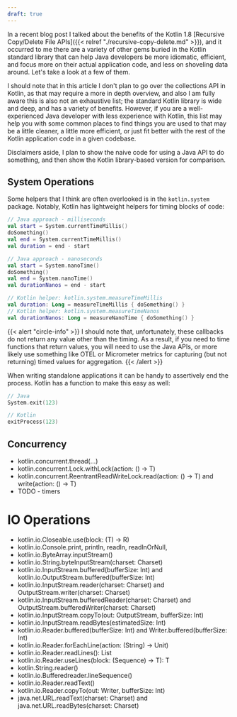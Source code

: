 ```yaml
---
draft: true
---
```


In a recent blog post I talked about the benefits of the Kotlin 1.8 [Recursive Copy/Delete File APIs]({{< relref "./recursive-copy-delete.md" >}}), and it occurred to me there are a variety of other gems buried in the Kotlin standard library that can help Java developers be more idiomatic, efficient, and focus more on their actual application code, and less on shoveling data around. Let's take a look at a few of them.

<!--more-->

I should note that in this article I don't plan to go over the collections API in Kotlin, as that may require a more in depth overview, and also I am fully aware this is also not an exhaustive list; the standard Kotlin library is wide and deep, and has a variety of benefits. However, if you are a well-experienced Java developer with less experience with Kotlin, this list may help you with some common places to find things you are used to that may be a little cleaner, a little more efficient, or just fit better with the rest of the Kotlin application code in a given codebase.

Disclaimers aside, I plan to show the naive code for using a Java API to do something, and then show the Kotlin library-based version for comparison.

## System Operations

Some helpers that I think are often overlooked is in the `kotlin.system` package. Notably, Kotlin has lightweight helpers for timing blocks of code:

```kotlin
// Java approach - milliseconds
val start = System.currentTimeMillis()
doSomething()
val end = System.currentTimeMillis()
val duration = end - start

// Java approach - nanoseconds
val start = System.nanoTime()
doSomething()
val end = System.nanoTime()
val durationNanos = end - start

// Kotlin helper: kotlin.system.measureTimeMillis
val duration: Long = measureTimeMillis { doSomething() }
// Kotlin helper: kotlin.system.measureTimeNanos
val durationNanos: Long = measureNanoTime { doSomething() }
```

{{< alert "circle-info" >}}
I should note that, unfortunately, these callbacks do not return any value other than the timing. As a result, if you need to time functions that return values, you will need to use the Java APIs, or more likely use something like OTEL or Micrometer metrics for capturing (but not returning) timed values for aggregation.
{{< /alert >}}

When writing standalone applications it can be handy to assertively end the process. Kotlin has a function to make this easy as well:

```kotlin
// Java
System.exit(123)

// Kotlin
exitProcess(123)
```

## Concurrency



* kotlin.concurrent.thread(...)
* kotlin.concurrent.Lock.withLock(action: () -> T)
* kotlin.concurrent.ReentrantReadWriteLock.read(action: () -> T) and write(action: () -> T)
* TODO - timers

# IO Operations
* kotlin.io.Closeable.use(block: (T) -> R)
* kotlin.io.Console.print, println, readln, readlnOrNull, 
* kotlin.io.ByteArray.inputStream()
* kotlin.io.String.byteInputStream(charset: Charset)
* kotlin.io.InputStream.buffered(bufferSize: Int) and kotlin.io.OutputStream.buffered(bufferSize: Int)
* kotlin.io.InputStream.reader(charset: Charset) and OutputStream.writer(charset: Charset)
* kotlin.io.InputStream.bufferedReader(charset: Charset) and OutputStream.bufferedWriter(charset: Charset)
* kotlin.io.InputStream.copyTo(out: OutputStream, bufferSize: Int)
* kotlin.io.InputStream.readBytes(estimatedSize: Int)
* kotlin.io.Reader.buffered(bufferSize: Int) and Writer.buffered(bufferSize: Int)
* kotlin.io.Reader.forEachLine(action: (String) -> Unit)
* kotlin.io.Reader.readLines(): List<String>
* kotlin.io.Reader.useLines(block: (Sequence<String>) -> T): T
* kotlin.String.reader()
* kotlin.io.Bufferedreader.lineSequence()
* kotlin.io.Reader.readText()
* kotlin.io.Reader.copyTo(out: Writer, bufferSize: Int)
* java.net.URL.readText(charset: Charset) and java.net.URL.readBytes(charset: Charset)
